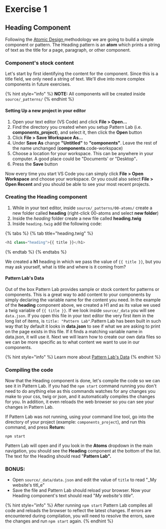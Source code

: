 # Exercise 1

## Heading Component

Following the [Atomic Design ](https://atomicdesign.bradfrost.com/table-of-contents/)methodology we are going to build a simple component or pattern. The Heading pattern is an **atom** which prints a string of text as the title for a page, paragraph, or other component.

### Component's stock content

Let's start by first identifying the content for the component. Since this is a title field, we only need a string of text. We'll dive into more complex components in future exercises.

{% hint style="info" %}
**NOTE:** All components will be created inside `source/_patterns/`
{% endhint %}

#### Setting Up a new project in your editor 

1. Open your text editor \(VS Code\) and click **File &gt; Open...**
2. Find the directory you created when you setup Pattern Lab \(i.e. **components\_project**\), and select it, then click the **Open** button
3. Click **File &gt; Save Workspace As...**
4. Under **Save As** change **"Untitled"** to **"components"**.  Leave the rest of the name unchanged \(**components**.code-workspace\)
5. Choose a location for your workspace.  This can be anywhere in your computer.  A good place could be "Documents' or "Desktop"**.**
6. Press the **Save** button

Now every time you start VS Code you can simply click **File &gt; Open Workspace** and choose your workspace.  Or you could also select **File &gt; Open Recent** and you should be able to see your most recent projects.

### Creating the Heading component

1. While in your text editor, inside `source/_patterns/00-atoms/` create a new folder called **heading** \(right-click 00-atoms and select **new folder**\)
2. Inside the _heading_ folder create a new file called **heading.twig**
3. Inside `heading.twig` add the following code:

{% tabs %}
{% tab title="heading.twig" %}
```php
<h1 class="heading">{{ title }}</h1>
```
{% endtab %}
{% endtabs %}

We created a **h1** heading in which we pass the value of `{{ title }}`, but you may ask yourself, what is title and where is it coming from?

#### Pattern Lab's Data

Out of the box Pattern Lab provides sample or stock content for patterns or components.  This is a great way to add content to your components by simply declaring the variable name for the content you need.  In the example of the **heading** component above, we created a H1 and as its value we used a twig variable of `{{ title }}`.  If we look inside `source/_data` you will see `data.json`.  If you open this file in your text editor the very first item in the long list of items, is `title: "Pattern Lab"`.Pattern Lab has been built in such way that by default it looks in **data.json** to see if what we are asking to print on the page exists in this file.  If it finds a matching variable name in data.json, it will use it.  Next we will learn how to create our own data files so we can be more specific as to what content we want to use in our components.

{% hint style="info" %}
Learn more about [Pattern Lab's Data](https://patternlab.io/docs/data-overview.html)
{% endhint %}

### Compiling the code

Now that the Heading component is done, let's compile the code so we can see it in Pattern Lab.  If you had the `npm start` command running you don't need to do anything else as this commands watches for any changes you make to your css, twig or json, and it automatically compiles the changes for you.  In addition, it even reloads the web browser so you can see your changes in Pattern Lab.

If Pattern Lab was not running, using your command line tool, go into the directory of your project \(example: `components_project`\), and run this command, and press **Return:**

```text
npm start
```

Pattern Lab will open and if you look in the **Atoms** dropdown in the main navigation, you should see the **Heading** component at the bottom of the list. The text for the Heading should read "**Pattern Lab".**

### **BONUS:**

* Open `source/_data/data.json` and edit the value of `title` to read "_My website's titl_e"
* Save the file and Pattern Lab should reload your browser.  Now your Heading component's text should read "_My website's title_".

{% hint style="info" %}
After running `npm start` Pattern Lab compiles all code and reloads the browser to reflect the latest changes.  If errors are encountered during compilation, you will need to resolve the errors, save the changes and run `npm start` again.
{% endhint %}

